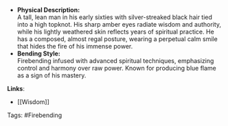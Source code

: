 - **Physical Description:**  
        A tall, lean man in his early sixties with silver-streaked black hair tied into a high topknot. His sharp amber eyes radiate wisdom and authority, while his lightly weathered skin reflects years of spiritual practice. He has a composed, almost regal posture, wearing a perpetual calm smile that hides the fire of his immense power.
- **Bending Style:**  
        Firebending infused with advanced spiritual techniques, emphasizing control and harmony over raw power. Known for producing blue flame as a sign of his mastery.


**Links**:
- [[Wisdom]]

Tags:
#Firebending